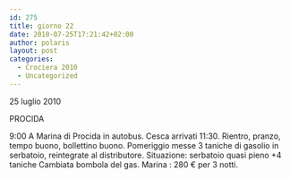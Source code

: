 ```yaml
---
id: 275
title: giorno 22
date: 2010-07-25T17:21:42+02:00
author: polaris
layout: post
categories:
  - Crociera 2010
  - Uncategorized
---
```

25 luglio 2010

PROCIDA

9:00 A Marina di Procida in autobus. Cesca arrivati 11:30. Rientro, pranzo, tempo buono, bollettino buono. Pomeriggio messe 3 taniche di gasolio in serbatoio, reintegrate al distributore. Situazione: serbatoio quasi pieno +4 taniche
Cambiata bombola del gas.
Marina : 280 € per 3 notti.
